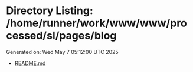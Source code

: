 # Directory Listing: /home/runner/work/www/www/processed/sl/pages/blog
Generated on: Wed May  7 05:12:00 UTC 2025

- [README.md](README.md)
